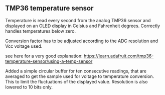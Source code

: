 ## TMP36 temperature sensor

Temperature is read every second from the analog TMP36 sensor and displayed on an OLED display
in Celsius and Fahrenheit degrees. Correctly handles temperatures below zero.

Conversion factor has to be adjusted according to the ADC resolution and Vcc voltage used.

see here for a very good explanation: 
https://learn.adafruit.com/tmp36-temperature-sensor/using-a-temp-sensor

Added a simple circular buffer for ten consecutive readings, that are averaged to get the sample used for voltage to temperature conversion. This to limit the fluctuations of the displayed value. Resolution is also lowered to 10 bits only.

